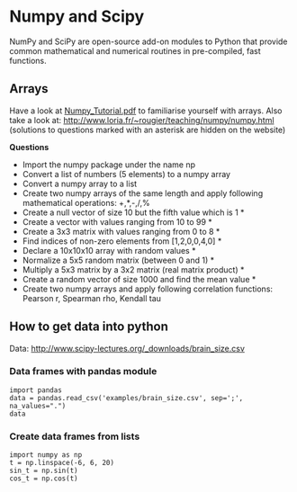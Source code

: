 # Numpy and Scipy

NumPy and SciPy are open-source add-on modules to Python that provide common mathematical and numerical routines in pre-compiled, fast functions. 

## Arrays

Have a look at [Numpy_Tutorial.pdf](../Numpy_Tutorial.pdf) to familiarise yourself with arrays. Also take a look at: http://www.loria.fr/~rougier/teaching/numpy/numpy.html (solutions to questions marked with an asterisk are hidden on the website)

**Questions**

- Import the numpy package under the name np
- Convert a list of numbers (5 elements) to a numpy array
- Convert a numpy array to a list
- Create two numpy arrays of the same length and apply following mathematical operations: +,*,-,/,%
- Create a null vector of size 10 but the fifth value which is 1 *
- Create a vector with values ranging from 10 to 99 *
- Create a 3x3 matrix with values ranging from 0 to 8 *
- Find indices of non-zero elements from [1,2,0,0,4,0] *
- Declare a 10x10x10 array with random values *
- Normalize a 5x5 random matrix (between 0 and 1) *
- Multiply a 5x3 matrix by a 3x2 matrix (real matrix product) *
- Create a random vector of size 1000 and find the mean value *
- Create two numpy arrays and apply following correlation functions: Pearson r, Spearman rho, Kendall tau

## How to get data into python

Data: http://www.scipy-lectures.org/_downloads/brain_size.csv

### Data frames with pandas module

```
import pandas
data = pandas.read_csv('examples/brain_size.csv', sep=';', na_values=".")
data  
```

### Create data frames from lists

```
import numpy as np
t = np.linspace(-6, 6, 20)
sin_t = np.sin(t)
cos_t = np.cos(t)
```

